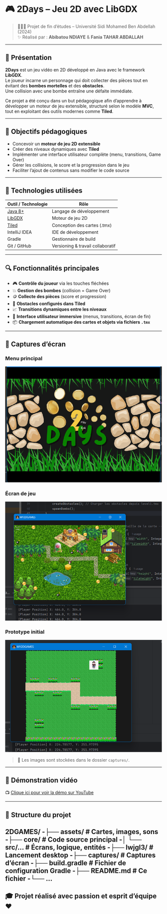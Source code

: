 # 🎮 2Days – Jeu 2D avec LibGDX

> 👩🏽‍💻 Projet de fin d’études – Université Sidi Mohamed Ben Abdellah (2024)  
> ✨ Réalisé par : **Abibatou NDIAYE** & **Fania TAHAR ABDALLAH**

---

## 📌 Présentation

**2Days** est un jeu vidéo en 2D développé en Java avec le framework **LibGDX**.  
Le joueur incarne un personnage qui doit collecter des pièces tout en évitant des **bombes mortelles** et des **obstacles**.  
Une collision avec une bombe entraîne une défaite immédiate.

Ce projet a été conçu dans un but pédagogique afin d’apprendre à développer un moteur de jeu extensible, structuré selon le modèle **MVC**, tout en exploitant des outils modernes comme **Tiled**.

---

## 🎯 Objectifs pédagogiques

- Concevoir un **moteur de jeu 2D extensible**
- Créer des niveaux dynamiques avec **Tiled**
- Implémenter une interface utilisateur complète (menu, transitions, Game Over)
- Gérer les collisions, le score et la progression dans le jeu
- Faciliter l’ajout de contenus sans modifier le code source

---

## 🧰 Technologies utilisées

| Outil / Technologie | Rôle |
|---------------------|------|
| [Java 8+](https://www.oracle.com/java/) | Langage de développement |
| [LibGDX](https://libgdx.com) | Moteur de jeu 2D |
| [Tiled](https://www.mapeditor.org/) | Conception des cartes (.tmx) |
| IntelliJ IDEA | IDE de développement |
| Gradle | Gestionnaire de build |
| Git / GitHub | Versioning & travail collaboratif |

---

## 🔍 Fonctionnalités principales

- 🎮 **Contrôle du joueur** via les touches fléchées
- 💥 **Gestion des bombes** (collision = Game Over)
- 🪙 **Collecte des pièces** (score et progression)
- 🧱 **Obstacles configurés dans Tiled**
- 📈 **Transitions dynamiques entre les niveaux**
- 🧩 **Interface utilisateur immersive** (menus, transitions, écran de fin)
- 📦 **Chargement automatique des cartes et objets via fichiers `.tmx`**

---

## 📸 Captures d’écran

### Menu principal  
![Menu principal](captures/menu.png)

### Écran de jeu  
![Jeu](captures/jeu.png)

### Prototype initial  
![Prototype](captures/prototype.png)

> 📁 Les images sont stockées dans le dossier `captures/`.

---

## 🎥 Démonstration vidéo

📺 [Clique ici pour voir la démo sur YouTube](https://LIEN_VERS_LA_VIDEO)

---

## 📁 Structure du projet
2DGAMES/
-├── assets/             # Cartes, images, sons
-├── core/               # Code source principal
-│   └── src/...         # Écrans, logique, entités
-├── lwjgl3/             # Lancement desktop
-├── captures/           # Captures d’écran
-├── build.gradle        # Fichier de configuration Gradle
-├── README.md           # Ce fichier
-└── ...
---

## 🎓 Projet réalisé avec passion et esprit d’équipe ❤️
